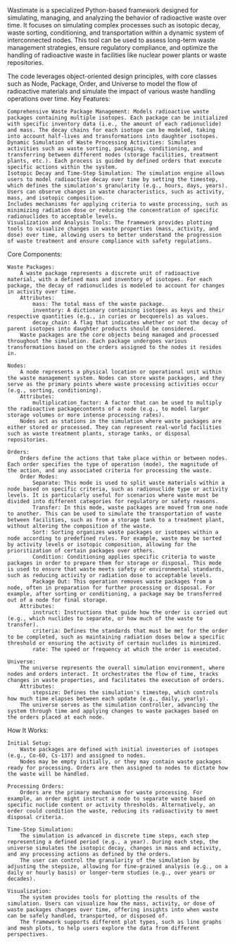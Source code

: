 Wastimate is a specialized Python-based framework designed for simulating, managing, and analyzing the behavior of radioactive waste over time. It focuses on simulating complex processes such as isotopic decay, waste sorting, conditioning, and transportation within a dynamic system of interconnected nodes. This tool can be used to assess long-term waste management strategies, ensure regulatory compliance, and optimize the handling of radioactive waste in facilities like nuclear power plants or waste repositories.

The code leverages object-oriented design principles, with core classes such as Node, Package, Order, and Universe to model the flow of radioactive materials and simulate the impact of various waste handling operations over time.
Key Features:

    Comprehensive Waste Package Management: Models radioactive waste packages containing multiple isotopes. Each package can be initialized with specific inventory data (i.e., the amount of each radionuclide) and mass. The decay chains for each isotope can be modeled, taking into account half-lives and transformations into daughter isotopes.
    Dynamic Simulation of Waste Processing Activities: Simulates activities such as waste sorting, packaging, conditioning, and transferring between different nodes (storage facilities, treatment plants, etc.). Each process is guided by defined orders that execute specific actions within the system.
    Isotopic Decay and Time-Step Simulation: The simulation engine allows users to model radioactive decay over time by setting the timestep, which defines the simulation's granularity (e.g., hours, days, years). Users can observe changes in waste characteristics, such as activity, mass, and isotopic composition.
    Includes mechanisms for applying criteria to waste processing, such as minimizing radiation dose or reducing the concentration of specific radionuclides to acceptable levels.
    Visualization and Analysis Tools: The framework provides plotting tools to visualize changes in waste properties (mass, activity, and dose) over time, allowing users to better understand the progression of waste treatment and ensure compliance with safety regulations.

Core Components:

    Waste Packages:
        A waste package represents a discrete unit of radioactive material, with a defined mass and inventory of isotopes. For each package, the decay of radionuclides is modeled to account for changes in activity over time.
        Attributes:
            mass: The total mass of the waste package.
            inventory: A dictionary containing isotopes as keys and their respective quantities (e.g., in curies or becquerels) as values.
            decay_chain: A flag that indicates whether or not the decay of parent isotopes into daughter products should be considered.
        Waste packages are the core objects being managed and processed throughout the simulation. Each package undergoes various transformations based on the orders assigned to the nodes it resides in.

    Nodes:
        A node represents a physical location or operational unit within the waste management system. Nodes can store waste packages, and they serve as the primary points where waste processing activities occur (e.g., sorting, conditioning).
        Attributes:
            multiplication_factor: A factor that can be used to multiply the radioactive packagecontents of a node (e.g., to model larger storage volumes or more intense processing rates).
        Nodes act as stations in the simulation where waste packages are either stored or processed. They can represent real-world facilities such as waste treatment plants, storage tanks, or disposal repositories.

    Orders:
        Orders define the actions that take place within or between nodes. Each order specifies the type of operation (mode), the magnitude of the action, and any associated criteria for processing the waste.
        Order Modes:
            Separate: This mode is used to split waste materials within a node based on specific criteria, such as radionuclide type or activity levels. It is particularly useful for scenarios where waste must be divided into different categories for regulatory or safety reasons.
            Transfer: In this mode, waste packages are moved from one node to another. This can be used to simulate the transportation of waste between facilities, such as from a storage tank to a treatment plant, without altering the composition of the waste.
            Sort: Sorting organizes waste packages or isotopes within a node according to predefined rules. For example, waste may be sorted by activity levels or isotopic composition, allowing for the prioritization of certain packages over others.
            Condition: Conditioning applies specific criteria to waste packages in order to prepare them for storage or disposal. This mode is used to ensure that waste meets safety or environmental standards, such as reducing activity or radiation dose to acceptable levels.
            Package Out: This operation removes waste packages from a node, often in preparation for further processing or disposal. For example, after sorting or conditioning, a package may be transferred out of a node for final storage.
        Attributes:
            instruct: Instructions that guide how the order is carried out (e.g., which nuclides to separate, or how much of the waste to transfer).
            criteria: Defines the standards that must be met for the order to be completed, such as maintaining radiation doses below a specific threshold or ensuring the activity of certain nuclides is minimized.
            rate: The speed or frequency at which the order is executed.

    Universe:
        The universe represents the overall simulation environment, where nodes and orders interact. It orchestrates the flow of time, tracks changes in waste properties, and facilitates the execution of orders.
        Attributes:
            stepsize: Defines the simulation's timestep, which controls how much time elapses between each update (e.g., daily, yearly).
        The universe serves as the simulation controller, advancing the system through time and applying changes to waste packages based on the orders placed at each node.

How It Works:

    Initial Setup:
        Waste packages are defined with initial inventories of isotopes (e.g., Co-60, Cs-137) and assigned to nodes.
        Nodes may be empty initially, or they may contain waste packages ready for processing. Orders are then assigned to nodes to dictate how the waste will be handled.

    Processing Orders:
        Orders are the primary mechanism for waste processing. For example, an order might instruct a node to separate waste based on specific nuclide content or activity thresholds. Alternatively, an order could condition the waste, reducing its radioactivity to meet disposal criteria.

    Time-Step Simulation:
        The simulation is advanced in discrete time steps, each step representing a defined period (e.g., a year). During each step, the universe simulates the isotopic decay, changes in mass and activity, and any processing actions as defined by the orders.
        The user can control the granularity of the simulation by adjusting the stepsize, allowing for fine-grained analysis (e.g., on a daily or hourly basis) or longer-term studies (e.g., over years or decades).

    Visualization:
        The system provides tools for plotting the results of the simulation. Users can visualize how the mass, activity, or dose of waste packages changes over time, offering insights into when waste can be safely handled, transported, or disposed of.
        The framework supports different plot types, such as line graphs and mesh plots, to help users explore the data from different perspectives.
